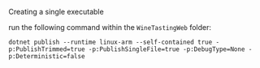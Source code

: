 
Creating a single executable

run the following command within the `WineTastingWeb` folder:

```shell
dotnet publish --runtime linux-arm --self-contained true -p:PublishTrimmed=true -p:PublishSingleFile=true -p:DebugType=None -p:Deterministic=false
```
